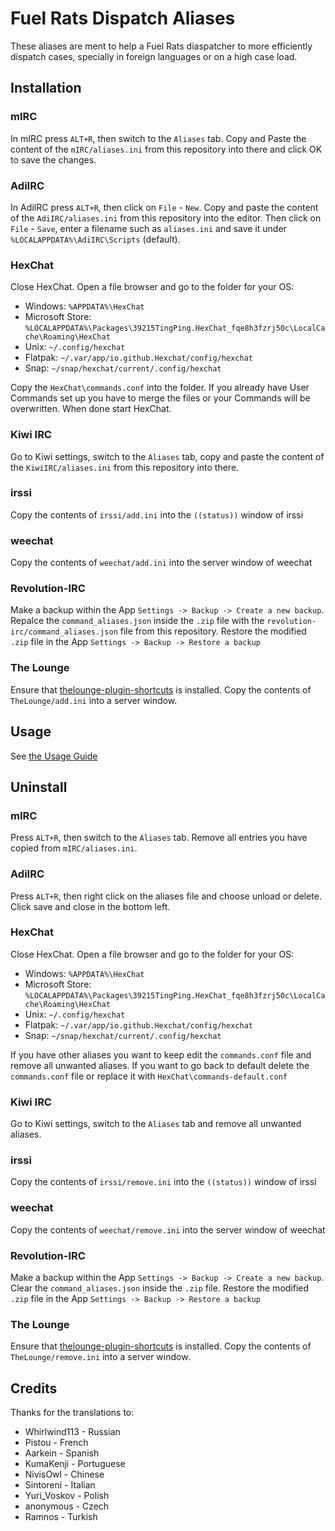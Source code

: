 # Fuel Rats Dispatch Aliases

These aliases are ment to help a Fuel Rats diaspatcher to more efficiently dispatch cases, specially in foreign languages or on a high case load.

## Installation

### mIRC

In mIRC press `ALT+R`, then switch to the `Aliases` tab. Copy and Paste the content of the `mIRC/aliases.ini` from this repository into there and click OK to save the changes.

### AdiIRC

In AdiIRC press `ALT+R`, then click on `File` - `New`. Copy and paste the content of the `AdiIRC/aliases.ini` from this repository into the editor. Then click on `File` - `Save`, enter a filename such as `aliases.ini` and save it under `%LOCALAPPDATA%\AdiIRC\Scripts` (default).

### HexChat

Close HexChat. Open a file browser and go to the folder for your OS:

* Windows: `%APPDATA%\HexChat`
* Microsoft Store: `%LOCALAPPDATA%\Packages\39215TingPing.HexChat_fqe8h3fzrj50c\LocalCache\Roaming\HexChat`
* Unix: `~/.config/hexchat`
* Flatpak: `~/.var/app/io.github.Hexchat/config/hexchat`
* Snap: `~/snap/hexchat/current/.config/hexchat`

Copy the `HexChat\commands.conf` into the folder. If you already have User Commands set up you have to merge the files or your Commands will be overwritten. When done start HexChat.

### Kiwi IRC

Go to Kiwi settings, switch to the `Aliases` tab, copy and paste the content of the `KiwiIRC/aliases.ini` from this repository into there.

### irssi

Copy the contents of `irssi/add.ini` into the `((status))` window of irssi

### weechat

Copy the contents of `weechat/add.ini` into the server window of weechat

### Revolution-IRC

Make a backup within the App `Settings -> Backup -> Create a new backup`. Repalce the `command_aliases.json` inside the `.zip` file with the `revolution-irc/command_aliases.json` file from this repository.
Restore the modified `.zip` file in the App `Settings -> Backup -> Restore a backup`

### The Lounge

Ensure that [thelounge-plugin-shortcuts](https://github.com/minidigger/thelounge-plugin-shortcuts) is installed.
Copy the contents of `TheLounge/add.ini` into a server window.

## Usage

See [the Usage Guide](USAGE.md)

## Uninstall

### mIRC

Press `ALT+R`, then switch to the `Aliases` tab. Remove all entries you have copied from `mIRC/aliases.ini`.

### AdiIRC

Press `ALT+R`, then right click on the aliases file and choose unload or delete. Click save and close in the bottom left.

### HexChat

Close HexChat. Open a file browser and go to the folder for your OS:

* Windows: `%APPDATA%\HexChat`
* Microsoft Store: `%LOCALAPPDATA%\Packages\39215TingPing.HexChat_fqe8h3fzrj50c\LocalCache\Roaming\HexChat`
* Unix: `~/.config/hexchat`
* Flatpak: `~/.var/app/io.github.Hexchat/config/hexchat`
* Snap: `~/snap/hexchat/current/.config/hexchat`

If you have other aliases you want to keep edit the `commands.conf` file and remove all unwanted aliases.
If you want to go back to default delete the `commands.conf` file or replace it with `HexChat\commands-default.conf`

### Kiwi IRC

Go to Kiwi settings, switch to the `Aliases` tab and remove all unwanted aliases.

### irssi

Copy the contents of `irssi/remove.ini` into the `((status))` window of irssi

### weechat

Copy the contents of `weechat/remove.ini` into the server window of weechat

### Revolution-IRC

Make a backup within the App `Settings -> Backup -> Create a new backup`. Clear the `command_aliases.json` inside the `.zip` file. Restore the modified `.zip` file in the App `Settings -> Backup -> Restore a backup`

### The Lounge

Ensure that [thelounge-plugin-shortcuts](https://github.com/minidigger/thelounge-plugin-shortcuts) is installed.
Copy the contents of `TheLounge/remove.ini` into a server window.

## Credits

Thanks for the translations to:

* Whirlwind113 - Russian
* Pistou - French
* Aarkein - Spanish
* KumaKenji - Portuguese
* NivisOwl - Chinese
* Sintoreni - Italian
* Yuri_Voskov - Polish
* anonymous - Czech
* Ramnos - Turkish
